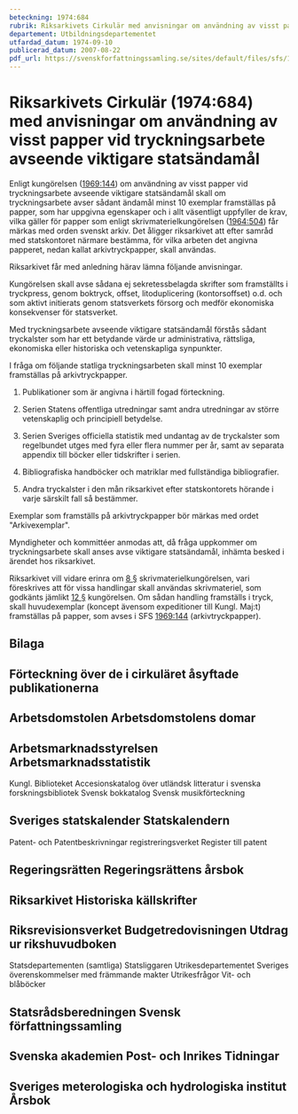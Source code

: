 ```yaml
---
beteckning: 1974:684
rubrik: Riksarkivets Cirkulär med anvisningar om användning av visst papper vid tryckningsarbete avseende viktigare statsändamål
departement: Utbildningsdepartementet
utfardad_datum: 1974-09-10
publicerad_datum: 2007-08-22
pdf_url: https://svenskforfattningssamling.se/sites/default/files/sfs/1974-09/SFS1974-684.pdf
---
```


# Riksarkivets Cirkulär (1974:684) med anvisningar om användning av visst papper vid tryckningsarbete avseende viktigare statsändamål

Enligt kungörelsen ([1969:144](https://selex.se/eli/sfs/1969/144)) om användning av visst papper vid tryckningsarbete avseende viktigare statsändamål skall om tryckningsarbete avser sådant ändamål minst 10 exemplar framställas på papper, som har uppgivna egenskaper och i allt väsentligt uppfyller de krav, vilka gäller för papper som enligt skrivmaterielkungörelsen ([1964:504](https://selex.se/eli/sfs/1964/504)) får märkas med orden svenskt arkiv. Det åligger riksarkivet att efter samråd med statskontoret närmare bestämma, för vilka arbeten det angivna papperet, nedan kallat arkivtryckpapper, skall användas.

Riksarkivet får med anledning härav lämna följande anvisningar.

Kungörelsen skall avse sådana ej sekretessbelagda skrifter som framställts i tryckpress, genom boktryck, offset, litoduplicering (kontorsoffset) o.d. och som aktivt initierats genom statsverkets försorg och medför ekonomiska konsekvenser för statsverket.

Med tryckningsarbete avseende viktigare statsändamål förstås sådant tryckalster som har ett betydande värde ur administrativa, rättsliga, ekonomiska eller historiska och vetenskapliga synpunkter.

I fråga om följande statliga tryckningsarbeten skall minst 10 exemplar framställas på arkivtryckpapper.

1. Publikationer som är angivna i härtill fogad förteckning.

2. Serien Statens offentliga utredningar samt andra utredningar av större vetenskaplig och principiell betydelse.

3. Serien Sveriges officiella statistik med undantag av de tryckalster som regelbundet utges med fyra eller flera nummer per år, samt av separata appendix till böcker eller tidskrifter i serien.

4. Bibliografiska handböcker och matriklar med fullständiga bibliografier.

5. Andra tryckalster i den mån riksarkivet efter statskontorets hörande i varje särskilt fall så bestämmer.

Exemplar som framställs på arkivtryckpapper bör märkas med ordet "Arkivexemplar".

Myndigheter och kommittéer anmodas att, då fråga uppkommer om tryckningsarbete skall anses avse viktigare statsändamål, inhämta besked i ärendet hos riksarkivet.

Riksarkivet vill vidare erinra om [8 §](#8) skrivmaterielkungörelsen, vari föreskrives att för vissa handlingar skall användas skrivmateriel, som godkänts jämlikt [12 §](#12) kungörelsen. Om sådan handling framställs i tryck, skall huvudexemplar (koncept ävensom expeditioner till Kungl. Maj:t) framställas på papper, som avses i SFS [1969:144](https://selex.se/eli/sfs/1969/144) (arkivtryckpapper).

## Bilaga

## Förteckning över de i cirkuläret åsyftade publikationerna

## Arbetsdomstolen                 Arbetsdomstolens domar

## Arbetsmarknadsstyrelsen         Arbetsmarknadsstatistik

Kungl. Biblioteket              Accesionskatalog över utländsk litteratur i svenska forskningsbibliotek Svensk bokkatalog Svensk musikförteckning

## Sveriges statskalender          Statskalendern

Patent- och                     Patentbeskrivningar registreringsverket             Register till patent

## Regeringsrätten                 Regeringsrättens årsbok

## Riksarkivet                     Historiska källskrifter

## Riksrevisionsverket             Budgetredovisningen Utdrag ur rikshuvudboken

Statsdepartementen (samtliga)   Statsliggaren Utrikesdepartementet         Sveriges överenskommelser med främmande makter Utrikesfrågor Vit- och blåböcker

## Statsrådsberedningen            Svensk författningssamling

## Svenska akademien               Post- och Inrikes Tidningar

## Sveriges meterologiska och hydrologiska institut           Årsbok